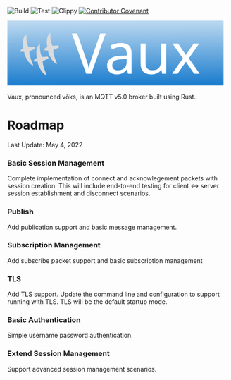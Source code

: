 ![Build](https://github.com/bytetrail/vaux/actions/workflows/rust-build.yaml/badge.svg)
![Test](https://github.com/bytetrail/vaux/actions/workflows/rust-test.yaml/badge.svg)
![Clippy](https://github.com/bytetrail/vaux/actions/workflows/rust-clippy.yaml/badge.svg)
[![Contributor Covenant](https://img.shields.io/badge/Contributor%20Covenant-2.1-4baaaa.svg)](CODE_OF_CONDUCT.md)

![Logo](images/vaux-logo.svg) 


Vaux, pronounced vôks, is an MQTT v5.0 broker built using Rust. 

# Roadmap
Last Update: May 4, 2022

### Basic Session Management
Complete implementation of connect and acknowlegement packets with session creation.
This will include end-to-end testing for client <-> server session establishment 
and disconnect scenarios.

### Publish
Add publication support and basic message management.

### Subscription Management
Add subscribe packet support and basic subscription management

### TLS
Add TLS support. Update the command line and configuration to support running 
with TLS. TLS will be the default startup mode.

### Basic Authentication
Simple username password authentication. 

### Extend Session Management
Support advanced session management scenarios.